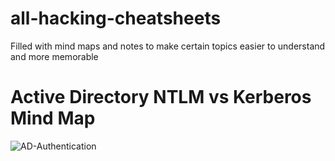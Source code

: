 # all-hacking-cheatsheets
Filled with mind maps and notes to make certain topics easier to understand and more memorable

# Active Directory NTLM vs Kerberos Mind Map 
![AD-Authentication](https://github.com/um-ok/all-hacking-cheatsheets/blob/main/Active%20Directory%20Authentication.png)
